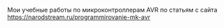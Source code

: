 Мои учебные работы по микроконтроллерам AVR
по статьям с сайта 
https://narodstream.ru/programmirovanie-mk-avr
